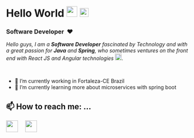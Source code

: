 # Hello World <img src="https://github.com/TheDudeThatCode/TheDudeThatCode/blob/master/Assets/Hi.gif" width="29px">  <img src="https://github.com/TheDudeThatCode/TheDudeThatCode/blob/master/Assets/Earth.gif" width="24px"> 

### Software Developer&nbsp; :heart:

<p>
  <em>
    Hello guys, I am a <b>Software Developer</b> fascinated by Technology and with a great passion for <b>Java</b> and <b>Spring</b>, who sometimes ventures on the front end with 
    React JS and Angular technologies <img src="https://github.com/TheDudeThatCode/TheDudeThatCode/blob/master/Assets/Rocket.gif" width="18px">.
  </em>  
</p>

<br/>

- 🔭 I’m currently working in Fortaleza-CE Brazil
- 🌱 I’m currently learning more about microservices with spring boot

## 📫 How to reach me: ...

<a href="https://www.linkedin.com/in/wleydson/"><img src="https://i.ibb.co/Kx2GSrT/linkedin.png" width="32px" height="32px"></a> &nbsp; &nbsp;
<a href="https://github.com/Wleydson"><img src="https://cdn.iconscout.com/icon/free/png-256/github-108-438008.png" width="32px" height="32px"></a> &nbsp; &nbsp;
